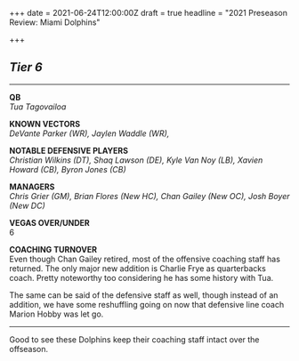 +++
date = 2021-06-24T12:00:00Z
draft = true
headline = "2021 Preseason Review: Miami Dolphins"

+++
## **_Tier 6_**

***

**QB**  
_Tua Tagovailoa_

**KNOWN VECTORS**  
_DeVante Parker (WR), Jaylen Waddle (WR),_ 

**NOTABLE DEFENSIVE PLAYERS**  
_Christian Wilkins (DT), Shaq Lawson (DE), Kyle Van Noy (LB), Xavien Howard (CB), Byron Jones (CB)_

**MANAGERS**  
_Chris Grier (GM), Brian Flores (New HC), Chan Gailey (New OC), Josh Boyer (New DC)_

**VEGAS OVER/UNDER**  
6

**COACHING TURNOVER**  
Even though Chan Gailey retired, most of the offensive coaching staff has returned. The only major new addition is Charlie Frye as quarterbacks coach. Pretty noteworthy too considering he has some history with Tua. 

The same can be said of the defensive staff as well, though instead of an addition, we have some reshuffling going on now that defensive line coach Marion Hobby was let go.

***

Good to see these Dolphins keep their coaching staff intact over the offseason.